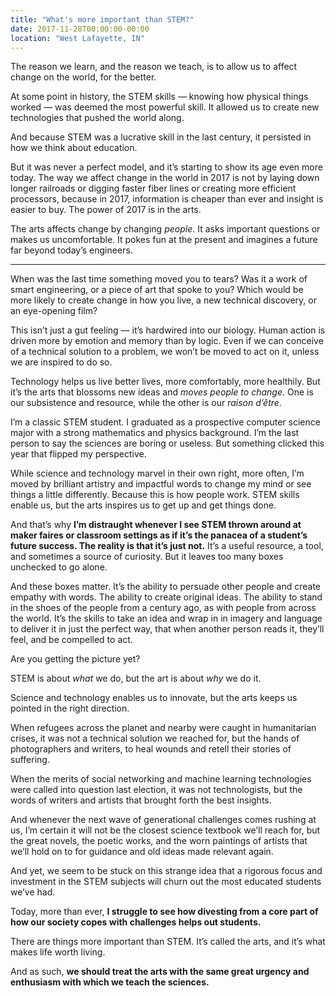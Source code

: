 ```yaml
---
title: "What's more important than STEM?"
date: 2017-11-28T00:00:00-00:00
location: "West Lafayette, IN"
---
```


The reason we learn, and the reason we teach, is to allow us to affect change on the world, for the better.

At some point in history, the STEM skills — knowing how physical things worked — was deemed the most powerful skill. It allowed us to create new technologies that pushed the world along.

And because STEM was a lucrative skill in the last century, it persisted in how we think about education.

But it was never a perfect model, and it’s starting to show its age even more today. The way we affect change in the world in 2017 is not by laying down longer railroads or digging faster fiber lines or creating more efficient processors, because in 2017, information is cheaper than ever and insight is easier to buy. The power of 2017 is in the arts.

The arts affects change by changing _people_. It asks important questions or makes us uncomfortable. It pokes fun at the present and imagines a future far beyond today’s engineers.

---

When was the last time something moved you to tears? Was it a work of smart engineering, or a piece of art that spoke to you? Which would be more likely to create change in how you live, a new technical discovery, or an eye-opening film?

This isn’t just a gut feeling — it’s hardwired into our biology. Human action is driven more by emotion and memory than by logic. Even if we can conceive of a technical solution to a problem, we won’t be moved to act on it, unless we are inspired to do so.

Technology helps us live better lives, more comfortably, more healthily. But it’s the arts that blossoms new ideas and _moves people to change_. One is our subsistence and resource, while the other is our _raison d’être_.

I’m a classic STEM student. I graduated as a prospective computer science major with a strong mathematics and physics background. I’m the last person to say the sciences are boring or useless. But something clicked this year that flipped my perspective.

While science and technology marvel in their own right, more often, I’m moved by brilliant artistry and impactful words to change my mind or see things a little differently. Because this is how people work. STEM skills enable us, but the arts inspires us to get up and get things done.

And that’s why **I’m distraught whenever I see STEM thrown around at maker faires or classroom settings as if it’s the panacea of a student’s future success. The reality is that it’s just not.** It’s a useful resource, a tool, and sometimes a source of curiosity. But it leaves too many boxes unchecked to go alone.

And these boxes matter. It’s the ability to persuade other people and create empathy with words. The ability to create original ideas. The ability to stand in the shoes of the people from a century ago, as with people from across the world. It’s the skills to take an idea and wrap in in imagery and language to deliver it in just the perfect way, that when another person reads it, they’ll feel, and be compelled to act.

Are you getting the picture yet?

STEM is about _what_ we do, but the art is about _why_ we do it.

Science and technology enables us to innovate, but the arts keeps us pointed in the right direction.

When refugees across the planet and nearby were caught in humanitarian crises, it was not a technical solution we reached for, but the hands of photographers and writers, to heal wounds and retell their stories of suffering.

When the merits of social networking and machine learning technologies were called into question last election, it was not technologists, but the words of writers and artists that brought forth the best insights.

And whenever the next wave of generational challenges comes rushing at us, I’m certain it will not be the closest science textbook we’ll reach for, but the great novels, the poetic works, and the worn paintings of artists that we’ll hold on to for guidance and old ideas made relevant again.

And yet, we seem to be stuck on this strange idea that a rigorous focus and investment in the STEM subjects will churn out the most educated students we’ve had.

Today, more than ever, **I struggle to see how divesting from a core part of how our society copes with challenges helps out students.**

There are things more important than STEM. It’s called the arts, and it’s what makes life worth living.

And as such, **we should treat the arts with the same great urgency and enthusiasm with which we teach the sciences.**
